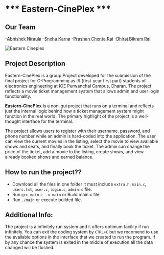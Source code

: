 # *** Eastern-CinePlex ***

## **Our Team** ##
-[Abhishek Niraula](https://github.com/AbhishekNiraula)
-[Sneha Karna](https://github.com/snehaa1278)
-[Prashan Chenta Rai](https://github.com/PrashanRaii)
-[Dhiraj Bikram Rai](https://github.com/hdhirajbrai17)


![Eastern Cineplex](/Pic-Eastern-Cineplex.jpeg)

## **Project Description** ##

Eastern-CinePlex is a group Project developed for the submission of the final project for C-Programming as I/I (first-year first part) students of electronics engineering at IOE Purwanchal Campus, Dharan. The project reflects a movie ticket management system that allows admin and user login functionality.

**Eastern-CinePlex** is a non-gui project that runs on a terminal and reflects just the internal logic behind how a ticket management system might function in the real world. The primary highlight of the project is a well-thought interface for the terminal.

The project allows users to register with their username, password, and phone number while an admin is hard-coded into the application. The user can view the current movies in the listing, select the movie to view available shows and seats, and finally book the ticket. The admin can change the price of the ticket, add a movie to the listing, create shows, and view already booked shows and earned balance.

## How to run the project??
- Download all the files in one folder it must include `extra.h`, `main.c`, `users.txt`, `user.c`, `login.c`, `admin.c` file.
- Run `gcc main.c -o main` or Build main.c file.
- Run `./main` or execute builded file.

## Additional Info:
The project is a infinitely run system and it offers optimum facility if run infinitely. You can exit the coding system by `CTRL+C` but we recomend to use the available options in the interface that we created to run the program. If by any chance the system is exited in the middle of execution all the data changed will be flushed.
